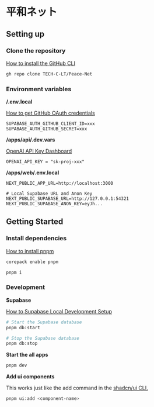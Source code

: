 # 平和ネット

## Setting up

### Clone the repository

[How to install the GitHub CLI](https://cli.github.com/)

```bash
gh repo clone TECH-C-LT/Peace-Net
```

### Environment variables

**/.env.local**

[How to get GitHub OAuth credentials](https://supabase.com/docs/guides/auth/social-login/auth-github?queryGroups=environment&environment=client#register-a-new-oauth-application-on-github:~:text=Register%20a%20new%20OAuth,your%20Client%20secret.)

```env
SUPABASE_AUTH_GITHUB_CLIENT_ID=xxx
SUPABASE_AUTH_GITHUB_SECRET=xxx
```

**/apps/api/.dev.vars**

[OpenAI API Key Dashboard](https://platform.openai.com/api-keys)

```env
OPENAI_API_KEY = "sk-proj-xxx"
```

**/apps/web/.env.local**

```env
NEXT_PUBLIC_APP_URL=http://localhost:3000

# Local Supabase URL and Anon Key
NEXT_PUBLIC_SUPABASE_URL=http://127.0.0.1:54321
NEXT_PUBLIC_SUPABASE_ANON_KEY=eyJh...
```

## Getting Started

### Install dependencies

[How to install pnpm](https://qiita.com/oekazuma/items/1e2ee304877efa48c122#pnpm%E3%81%AE%E3%83%90%E3%83%BC%E3%82%B8%E3%83%A7%E3%83%B3%E6%8C%87%E5%AE%9A)

```bash
corepack enable pnpm

pnpm i
```

### Development

**Supabase**

[How to Supabase Local Development Setup](https://supabase.com/docs/guides/cli/local-development?queryGroups=access-method&access-method=postgres)

```bash
# Start the Supabase database
pnpm db:start

# Stop the Supabase database
pnpm db:stop
```

**Start the all apps**

```bash
pnpm dev
```

**Add ui components**

This works just like the add command in the [shadcn/ui CLI.](https://ui.shadcn.com/docs/cli)

```bash
pnpm ui:add <component-name>
```
